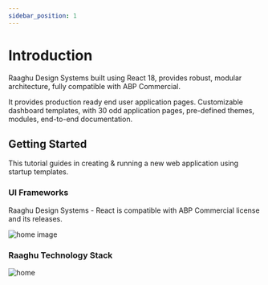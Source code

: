 ```yaml
---
sidebar_position: 1
---
```


# Introduction

Raaghu Design Systems built using React 18, provides robust, modular 
architecture, fully compatible with ABP Commercial.  

It provides production ready end user application pages. Customizable 
dashboard templates, with 30 odd application pages, pre-defined themes, 
modules, end-to-end documentation.  


## Getting Started

This tutorial guides in creating & running a new web application using startup templates. 


###  UI Frameworks

Raaghu Design Systems - React is compatible with ABP Commercial license and its releases. 

![home image](https://raw.githubusercontent.com/Wai-Technologies/raaghu-docs/development/raaghu/docs/en/images/home-1.png)


### Raaghu Technology Stack 

![home](https://raw.githubusercontent.com/Wai-Technologies/raaghu-docs/development/raaghu/docs/en/images/home-2.png)
